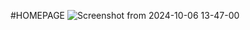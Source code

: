 #HOMEPAGE
![Screenshot from 2024-10-06 13-47-00](https://github.com/user-attachments/assets/2b13545c-20b8-4292-b9bc-3847f992a45d)
